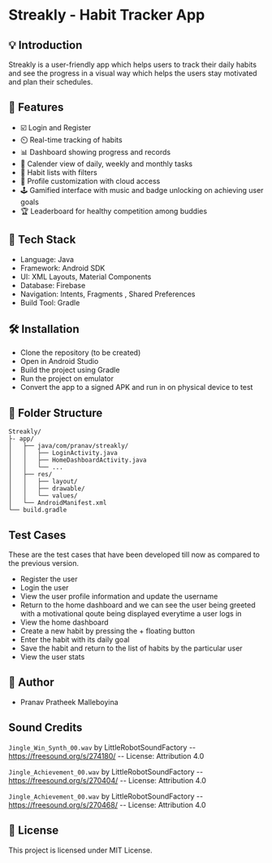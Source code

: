 # Streakly - Habit Tracker App

## 💡 Introduction
Streakly is a user-friendly app which helps users to track their daily habits and see the progress in a visual way which helps the users stay motivated and plan their schedules.

## 🚀 Features
- ☑️ Login and Register
- ⏲️ Real-time tracking of habits
- 📊 Dashboard showing progress and records
- 📅 Calender view of daily, weekly and monthly tasks
- 📝 Habit lists with filters
- 🔩 Profile customization with cloud access
- 🕹️ Gamified interface with music and badge unlocking on achieving user goals
- 🏆 Leaderboard for healthy competition among buddies

## 🧱 Tech Stack
- Language: Java
- Framework: Android SDK
- UI: XML Layouts, Material Components
- Database: Firebase
- Navigation: Intents, Fragments , Shared Preferences
- Build Tool: Gradle

## 🛠️ Installation
- Clone the repository (to be created)
- Open in Android Studio
- Build the project using Gradle
- Run the project on emulator
- Convert the app to a  signed APK and run in on physical device to test

## 📂 Folder Structure
```
Streakly/
├- app/
│   ├── java/com/pranav/streakly/
│   │   ├── LoginActivity.java
│   │   ├── HomeDashboardActivity.java
│   │   └── ...
│   ├── res/
│   │   ├── layout/
│   │   ├── drawable/
│   │   └── values/
│   └── AndroidManifest.xml
└── build.gradle

```

## Test Cases 
These are the test cases that have been developed till now as compared to the previous version.
- Register the user
- Login the user 
- View the user profile information and update the username 
- Return to the home dashboard and we can see the user being greeted with a motivational qoute being displayed everytime a user logs in 
- View the home dashboard
- Create a new habit by pressing the + floating button 
- Enter the habit with its daily goal
- Save the habit and return to the list of habits by the particular user 
- View the user stats

## 📝 Author
- Pranav Pratheek Malleboyina

## Sound Credits

`Jingle_Win_Synth_00.wav` by LittleRobotSoundFactory -- https://freesound.org/s/274180/ -- License: Attribution 4.0

`Jingle_Achievement_00.wav` by LittleRobotSoundFactory -- https://freesound.org/s/270404/ -- License: Attribution 4.0

`Jingle_Achievement_00.wav` by LittleRobotSoundFactory -- https://freesound.org/s/270468/ -- License: Attribution 4.0

## 📃 License
This project is licensed under MIT License.
